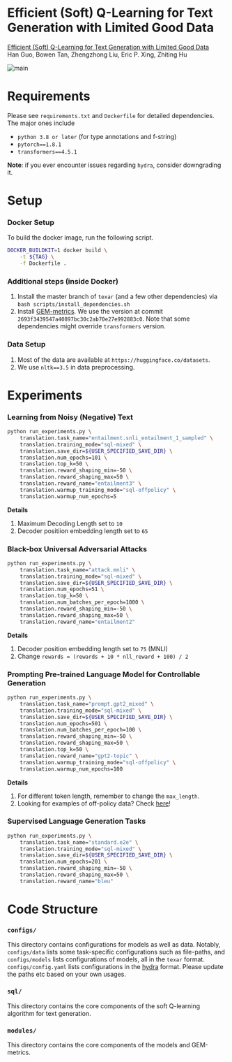 # Efficient (Soft) Q-Learning for Text Generation with Limited Good Data

[Efficient (Soft) Q-Learning for Text Generation with Limited Good Data](https://arxiv.org/abs/2106.07704)  
Han Guo, Bowen Tan, Zhengzhong Liu, Eric P. Xing, Zhiting Hu

![main](figs/main.png)

# Requirements
Please see `requirements.txt` and `Dockerfile` for detailed dependencies. The major ones include
- `python 3.8 or later` (for type annotations and f-string)
- `pytorch==1.8.1`
- `transformers==4.5.1`

**Note**: if you ever encounter issues regarding `hydra`, consider downgrading it.

# Setup
### Docker Setup
To build the docker image, run the following script.

```bash
DOCKER_BUILDKIT=1 docker build \
    -t ${TAG} \
    -f Dockerfile .
```

### Additional steps (inside Docker)
1. Install the master branch of `texar` (and a few other dependencies) via `bash scripts/install_dependencies.sh`
2. Install [GEM-metrics](https://github.com/GEM-benchmark/GEM-metrics). We use the version at commit `2693f3439547a40897bc30c2ab70e27e992883c0`. Note that some dependencies might override `transformers` version.

### Data Setup
1. Most of the data are available at `https://huggingface.co/datasets`.
2. We use `nltk==3.5` in data preprocessing.

# Experiments
###  Learning from Noisy (Negative) Text

```bash
python run_experiments.py \
    translation.task_name="entailment.snli_entailment_1_sampled" \
    translation.training_mode="sql-mixed" \
    translation.save_dir=${USER_SPECIFIED_SAVE_DIR} \
    translation.num_epochs=101 \
    translation.top_k=50 \
    translation.reward_shaping_min=-50 \
    translation.reward_shaping_max=50 \
    translation.reward_name="entailment3" \
    translation.warmup_training_mode="sql-offpolicy" \
    translation.warmup_num_epochs=5
```

**Details**
1. Maximum Decoding Length set to `10`
2. Decoder positiion embedding length set to `65`

### Black-box Universal Adversarial Attacks

```bash
python run_experiments.py \
    translation.task_name="attack.mnli" \
    translation.training_mode="sql-mixed" \
    translation.save_dir=${USER_SPECIFIED_SAVE_DIR} \
    translation.num_epochs=51 \
    translation.top_k=50 \
    translation.num_batches_per_epoch=1000 \
    translation.reward_shaping_min=-50 \
    translation.reward_shaping_max=50 \
    translation.reward_name="entailment2"
```

**Details**
1. Decoder position embedding length set to `75` (MNLI)
2. Change `rewards = (rewards + 10 * nll_reward + 100) / 2`

### Prompting Pre-trained Language Model for Controllable Generation
```bash
python run_experiments.py \
    translation.task_name="prompt.gpt2_mixed" \
    translation.training_mode="sql-mixed" \
    translation.save_dir=${USER_SPECIFIED_SAVE_DIR} \
    translation.num_epochs=501 \
    translation.num_batches_per_epoch=100 \
    translation.reward_shaping_min=-50 \
    translation.reward_shaping_max=50 \
    translation.top_k=50 \
    translation.reward_name="gpt2-topic" \
    translation.warmup_training_mode="sql-offpolicy" \
    translation.warmup_num_epochs=100
```

**Details**
1. For different token length, remember to change the `max_length`.
2. Looking for examples of off-policy data? Check [here](https://github.com/HanGuo97/soft-Q-learning-for-text-generation/issues/1)!

### Supervised Language Generation Tasks
```bash
python run_experiments.py \
    translation.task_name="standard.e2e" \
    translation.training_mode="sql-mixed" \
    translation.save_dir=${USER_SPECIFIED_SAVE_DIR} \
    translation.num_epochs=201 \
    translation.reward_shaping_min=-50 \
    translation.reward_shaping_max=50 \
    translation.reward_name="bleu"
```

# Code Structure

### `configs/`
This directory contains configurations for models as well as data. Notably, `configs/data` lists some task-specific configurations such as file-paths, and `configs/models` lists configurations of models, all in the `texar` format. `configs/config.yaml` lists configurations in the [hydra](https://github.com/facebookresearch/hydra) format. Please update the paths etc based on your own usages.

### `sql/`
This directory contains the core components of the soft Q-learning algorithm for text generation.

### `modules/`
This directory contains the core components of the models and GEM-metrics.

